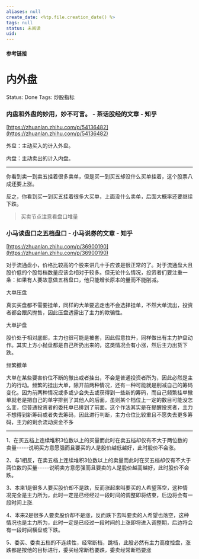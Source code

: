 ```yaml
---
aliases: null
create_date: <%tp.file.creation_date() %>
tags: null
status: 未阅读 
uid: 
---
```



#### 参考链接

# 内外盘

Status: Done
Tags: 炒股指标

### 内盘和外盘的妙用，妙不可言。 - 茶话股经的文章 - 知乎
[https://zhuanlan.zhihu.com/p/54136482](https://zhuanlan.zhihu.com/p/54136482)

外盘：主动买入的计入外盘。

内盘：主动卖出的计入内盘。

---

你看到卖一到卖五挂着很多卖单，但是买一到买五却没什么买单挂着，这个股票八成还要上涨。

反之，你看到买一到买五挂着很多大买单，上面没什么卖单，后面大概率还要继续下跌。

> 买卖节点注意看盘口堆量
> 

### 小马读盘口之五档盘口 - 小马说券的文章 - 知乎
[https://zhuanlan.zhihu.com/p/36900190](https://zhuanlan.zhihu.com/p/36900190)

对于流通盘小，价格比较高的个股来讲几十手应该是很正常的了。对于流通盘大且股价低的个股每档数量应该会相对于较多。但无论什么情况，投资者们要注重一条：如果有人要故意做五档盘口，他只能增长原本的量而不能削减。

大单压盘

真实买盘都不需要挂单，同样的大单要逃走也不会选择挂单，不然大单流出，投资者都会跟风抛售，因此压盘透露出了主力的欺骗性。

大单护盘

股价处于相对底部，主力也很可能是被套，因此假意拉升，同样做出有主力护盘动作。其实上方小抛盘都是自己所扔出来的，这类情况会有小涨，然后主力出货下跌。

频繁撤单

大单在某些要害价位不断的撤出或者挂出，不会是普通投资者所为，因此必然是主力的行动。频繁的挂出大单，除开前两种情况，还有一种可能就是削减自己的筹码变化。因为前两种情况或多或少会失去或获得到一些新的筹码，而自己频繁挂单撤单就老是把自己的单字排到了其他人的后面，虽则某个档位上一定的数目可能没怎么变，但普通投资者的委托单已排到了前面。这个作法其实是在提醒投资者，主力不想得到新筹码或者失去筹码，因此进行判断，主力仓位比较重且不愿失去更多筹码，主力的剩余流动资金不多

---

1、在买五档上连续堆积3位数以上的买量而此时在卖五档却仅有不大于两位数的卖量-----说明买方意愿强而且要买的人是股价越低越好，此时股价不会涨。

2、与1相反，在卖五档上连续堆积3位数以上的卖量而此时在买五档却仅有不大于两位数的买量-----说明卖方意愿强而且要卖的人是股价越高越好，此时股价不会跌。

3、本来1是很多人要买股价却不是跌，反而涨起来叫要买的人希望落空，这种情况完全是主力所为，此时一定是已经经过一段时间的调整即将结束，后边将会有一段时间上涨.

4、本来2是很多人要卖股价却不是涨，反而跌下去叫要卖的人希望也落空，这种情况也是主力所为，此时一定是已经过一段时间的上涨即将进入调整期，后边将会有一段时间横盘或下跌。

5、委买、委卖五档的不连续性，经常断档，跳档，此股必然有主力高度控盘，涨跌都是按他的目标进行，委买经常断档要跌，委卖经常断档要涨